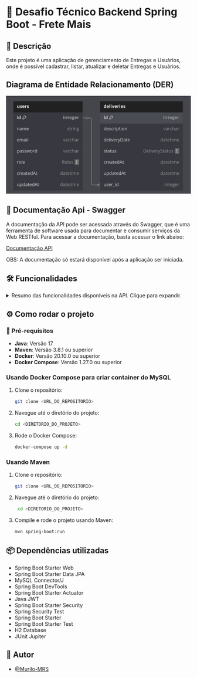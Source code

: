 # :truck: Desafio Técnico Backend Spring Boot - Frete Mais

## 📃 Descrição
Este projeto é uma aplicação de gerenciamento de Entregas e Usuários, onde é possível cadastrar, listar, atualizar e deletar Entregas e Usuários.

## Diagrama de Entidade Relacionamento (DER)

![DER.png](DER.png)

## 🔎 Documentação Api - Swagger

A documentação da API pode ser acessada através do Swagger, que é uma ferramenta de software usada 
para documentar e consumir serviços da Web RESTful. Para acessar a documentação, basta acessar o link abaixo:

[Documentação API](http://localhost:8080/swagger-ui.html)

OBS: A documentação só estará disponível após a aplicação ser iniciada.

## 🛠️ Funcionalidades
<details>
    <summary>
        Resumo das funcionalidades disponíveis na API. Clique para expandir.
    </summary>


### Autenticação
- **Login**: Autentica um usuário e retorna um token JWT.
  - **Endpoint**: `POST /auth/login`
  - **Request Body**: `LoginDto` (email, password)
  - **Response**: `TokenDto` (token)

### Entregas
- **Listar Entregas**: Retorna uma lista de todas as entregas.
    - **Endpoint**: `GET /deliveries`
    - **Response**: Lista de `DeliveryDto`
    - **Requer Autenticação**: Sim(`ADMIN` | `USER`)

- **Buscar Entrega por ID**: Retorna uma entrega específica pelo ID.
    - **Endpoint**: `GET /deliveries/{id}`
    - **Response**: `DeliveryDto`
    - **Requer Autenticação**: Sim(`ADMIN` | `USER`)

- **Criar Entrega**: Cria uma nova entrega.
    - **Endpoint**: `POST /deliveries`
    - **Request Body**: `DeliveryCreationDto`
    - **Response**: `DeliveryDto`
    - **Requer Autenticação**: Sim (`ADMIN`)

- **Atualizar Entrega**: Atualiza uma entrega existente.
    - **Endpoint**: `PUT /deliveries/{id}`
    - **Request Body**: `DeliveryUpdateDto`
    - **Response**: `DeliveryDto`
    - **Requer Autenticação**: Sim (`ADMIN`)

- **Atualizar Status da Entrega**: Atualiza o status de uma entrega.
    - **Endpoint**: `PUT /deliveries/{id}/status`
    - **Request Body**: `DeliveryUpdateStatusDto`
    - **Response**: `DeliveryDto`
    - **Requer Autenticação**: Sim(`ADMIN` | `USER`)

- **Deletar Entrega**: Deleta uma entrega pelo ID.
    - **Endpoint**: `DELETE /deliveries/{id}`
    - **Requer Autenticação**: Sim (`ADMIN`)

### Usuários
- **Listar Usuários**: Retorna uma lista de todos os usuários.
    - **Endpoint**: `GET /users`
    - **Response**: Lista de `UserAdminResponseDto`
    - **Requer Autenticação**: Sim (`ADMIN`)

- **Buscar Usuário por ID**: Retorna um usuário específico pelo ID.
    - **Endpoint**: `GET /users/{id}`
    - **Response**: `UserDto`
    - **Requer Autenticação**: Sim(`ADMIN` | `USER`)

- **Criar Usuário**: Cria um novo usuário.
    - **Endpoint**: `POST /users`
    - **Request Body**: `UserCreationDto`
    - **Response**: `UserDto`

- **Atualizar Usuário**: Atualiza um usuário existente.
    - **Endpoint**: `PUT /users/{id}`
    - **Request Body**: `UserUpdateDto`
    - **Response**: `UserDto`
    - **Requer Autenticação**: Sim(`ADMIN` | `USER`)

- **Adicionar Entrega ao Usuário**: Adiciona uma entrega a um usuário.
    - **Endpoint**: `POST /users/{id}/delivery/{deliveryId}`
    - **Response**: `UserDeliveryListDto`
    - **Requer Autenticação**: Sim (`ADMIN`)

- **Deletar Usuário**: Deleta um usuário pelo ID.
    - **Endpoint**: `DELETE /users/{id}`
    - **Requer Autenticação**: Sim (`ADMIN`)


</details>

## ⚙️ Como rodar o projeto

### 🔧 Pré-requisitos
- **Java**: Versão 17
- **Maven**: Versão 3.8.1 ou superior
- **Docker**: Versão 20.10.0 ou superior
- **Docker Compose**: Versão 1.27.0 ou superior

### Usando Docker Compose para criar container do MySQL

1. Clone o repositório:
    ```sh
    git clone <URL_DO_REPOSITORIO>
    ```
2. Navegue até o diretório do projeto:
    ```sh
    cd <DIRETORIO_DO_PROJETO>
    ```
3. Rode o Docker Compose:
    ```sh
    docker-compose up -d
    ```

### Usando Maven
1. Clone o repositório:
   ```sh
   git clone <URL_DO_REPOSITORIO>
    ```
2. Navegue até o diretório do projeto:
   ```sh
    cd <DIRETORIO_DO_PROJETO>
    ```
3. Compile e rode o projeto usando Maven:
    ```sh
    mvn spring-boot:run
    ```

## 📦 Dependências utilizadas
- Spring Boot Starter Web
- Spring Boot Starter Data JPA
- MySQL Connector/J
- Spring Boot DevTools
- Spring Boot Starter Actuator
- Java JWT
- Spring Boot Starter Security
- Spring Security Test
- Spring Boot Starter
- Spring Boot Starter Test
- H2 Database
- JUnit Jupiter

## 👤 Autor

- [@Murilo-MRS](https://github.com/Murilo-MRS)
